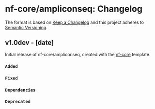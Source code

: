 # nf-core/ampliconseq: Changelog

The format is based on [Keep a Changelog](https://keepachangelog.com/en/1.0.0/)
and this project adheres to [Semantic Versioning](https://semver.org/spec/v2.0.0.html).

## v1.0dev - [date]

Initial release of nf-core/ampliconseq, created with the [nf-core](https://nf-co.re/) template.

### `Added`

### `Fixed`

### `Dependencies`

### `Deprecated`
